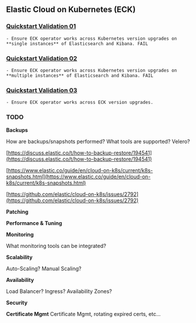 ## Elastic Cloud on Kubernetes (ECK)

### [Quickstart Validation 01](quickstarts/validation-01/)

	- Ensure ECK operator works across Kubernetes version upgrades on **single instances** of Elasticsearch and Kibana. FAIL

### [Quickstart Validation 02](quickstarts/validation-02/)

	- Ensure ECK operator works across Kubernetes version upgrades on **multiple instances** of Elasticsearch and Kibana. FAIL

### [Quickstart Validation 03](quickstarts/validation-03/)

	- Ensure ECK operator works across ECK version upgrades.

### TODO

**Backups**

How are backups/snapshots performed? What tools are supported? Velero?

[https://discuss.elastic.co/t/how-to-backup-restore/194541](https://discuss.elastic.co/t/how-to-backup-restore/194541)

[https://www.elastic.co/guide/en/cloud-on-k8s/current/k8s-snapshots.html](https://www.elastic.co/guide/en/cloud-on-k8s/current/k8s-snapshots.html)

[https://github.com/elastic/cloud-on-k8s/issues/2792](https://github.com/elastic/cloud-on-k8s/issues/2792)

**Patching**

**Performance & Tuning**

**Monitoring**

What monitoring tools can be integrated?

**Scalability**

Auto-Scaling? Manual Scaling?

**Availability**

Load Balancer? Ingress? Availability Zones?

**Security**

**Certificate Mgmt**
Certificate Mgmt, rotating expired certs, etc...
